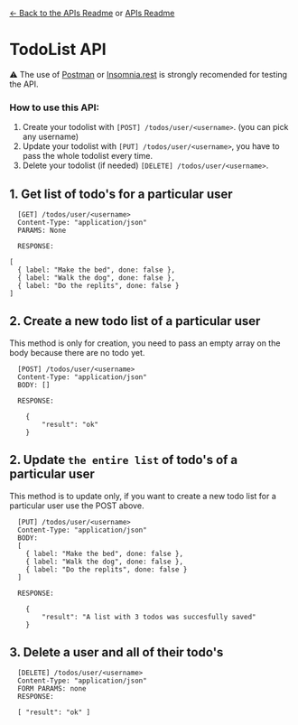 [<- Back to the APIs Readme](../docs/README.md) or [APIs Readme](../README.md)

# TodoList API

⚠️ The use of [Postman](https://www.getpostman.com/downloads/) or [Insomnia.rest](https://insomnia.rest/) is strongly recomended for testing the API.

### How to use this API:

1. Create your todolist with `[POST] /todos/user/<username>`. (you can pick any username)
2. Update your todolist with `[PUT] /todos/user/<username>`, you have to pass the whole todolist every time.
3. Delete your todolist (if needed) `[DELETE] /todos/user/<username>`.


## 1. Get list of todo's for a particular user
```
  [GET] /todos/user/<username>
  Content-Type: "application/json"
  PARAMS: None

  RESPONSE:

[
  { label: "Make the bed", done: false },
  { label: "Walk the dog", done: false },
  { label: "Do the replits", done: false }
]
```
## 2. Create a new todo list of a particular user

This method is only for creation, you need to pass an empty array on the body because there are no todo yet.

```
  [POST] /todos/user/<username>
  Content-Type: "application/json"
  BODY: []

  RESPONSE:

    {
        "result": "ok"
    }
```
## 2. Update `the entire list` of todo's of a particular user

This method is to update only, if you want to create a new todo list for a particular user use the POST above.

```
  [PUT] /todos/user/<username>
  Content-Type: "application/json"
  BODY:
  [
    { label: "Make the bed", done: false },
    { label: "Walk the dog", done: false },
    { label: "Do the replits", done: false }
  ]

  RESPONSE:

    {
        "result": "A list with 3 todos was succesfully saved"
    }
```
## 3. Delete a user and all of their todo's
```
  [DELETE] /todos/user/<username>
  Content-Type: "application/json"
  FORM PARAMS: none
  RESPONSE:

  [ "result": "ok" ]
```
